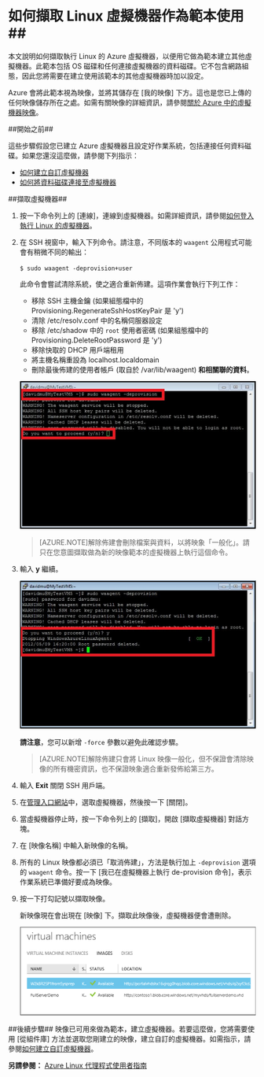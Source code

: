 <properties
	pageTitle="對執行 Linux 的虛擬機器擷取映像"
	description="了解如何對執行 Linux 的 Azure 虛擬機器 (VM) 擷取映像。"
	services="virtual-machines"
	documentationCenter=""
	authors="KBDAzure"
	manager="timlt"
	editor="tysonn"/>

<tags
	ms.service="virtual-machines"
	ms.workload="infrastructure-services"
	ms.tgt_pltfrm="vm-linux"
	ms.devlang="na"
	ms.topic="article"
	ms.date="06/11/2015" 
	ms.author="kathydav"/>


# 如何擷取 Linux 虛擬機器作為範本使用##

本文說明如何擷取執行 Linux 的 Azure 虛擬機器，以便用它做為範本建立其他虛擬機器。此範本包括 OS 磁碟和任何連接虛擬機器的資料磁碟。它不包含網路組態，因此您將需要在建立使用該範本的其他虛擬機器時加以設定。

Azure 會將此範本視為映像，並將其儲存在 [我的映像] 下方。這也是您已上傳的任何映像儲存所在之處。如需有關映像的詳細資訊，請參閱[關於 Azure 中的虛擬機器映像][]。

##開始之前##

這些步驟假設您已建立 Azure 虛擬機器且設定好作業系統，包括連接任何資料磁碟。如果您還沒這麼做，請參閱下列指示：

- [如何建立自訂虛擬機器][]
- [如何將資料磁碟連接至虛擬機器][]

##擷取虛擬機器##

1. 按一下命令列上的 [連線]，連線到虛擬機器。如需詳細資訊，請參閱[如何登入執行 Linux 的虛擬機器][]。

2. 在 SSH 視窗中，輸入下列命令。請注意，不同版本的 `waagent` 公用程式可能會有稍微不同的輸出：

	`$ sudo waagent -deprovision+user`

	此命令會嘗試清除系統，使之適合重新佈建。這項作業會執行下列工作：

	- 移除 SSH 主機金鑰 (如果組態檔中的 Provisioning.RegenerateSshHostKeyPair 是 'y')
	- 清除 /etc/resolv.conf 中的名稱伺服器設定
	- 移除 /etc/shadow 中的 `root` 使用者密碼 (如果組態檔中的 Provisioning.DeleteRootPassword 是 'y')
	- 移除快取的 DHCP 用戶端租用
	- 將主機名稱重設為 localhost.localdomain
	- 刪除最後佈建的使用者帳戶 (取自於 /var/lib/waagent) **和相關聯的資料**。

	![Deprovision the virtual machine](./media/virtual-machines-linux-capture-image/LinuxDeprovision.png)

	>[AZURE.NOTE]解除佈建會刪除檔案與資料，以將映象「一般化」。請只在您意圖擷取做為新的映像範本的虛擬機器上執行這個命令。


3. 輸入 **y** 繼續。

	![Deprovision of virtual machine successful](./media/virtual-machines-linux-capture-image/LinuxDeprovision2.png)

	**請注意**，您可以新增 `-force` 參數以避免此確認步驟。

	>[AZURE.NOTE]解除佈建只會將 Linux 映像一般化，但不保證會清除映像的所有機密資訊，也不保證映象適合重新發佈給第三方。


4. 輸入 **Exit** 關閉 SSH 用戶端。

5. 在[管理入口網站](http://manage.windowsazure.com)中，選取虛擬機器，然後按一下 [關閉]。

6. 當虛擬機器停止時，按一下命令列上的 [擷取]，開啟 [擷取虛擬機器] 對話方塊。

7.	在 [映像名稱] 中輸入新映像的名稱。

8.	所有的 Linux 映像都必須已「取消佈建」，方法是執行加上 `-deprovision` 選項的 `waagent` 命令。按一下 [我已在虛擬機器上執行 de-provision 命令]，表示作業系統已準備好要成為映像。

9.	按一下打勾記號以擷取映像。

	新映像現在會出現在 [映像] 下。擷取此映像後，虛擬機器便會遭刪除。

	![Image capture successful](./media/virtual-machines-linux-capture-image/VMCapturedImageAvailable.png)


##後續步驟##
映像已可用來做為範本，建立虛擬機器。若要這麼做，您將需要使用 [從組件庫] 方法並選取您剛建立的映像，建立自訂的虛擬機器。如需指示，請參閱[如何建立自訂虛擬機器][]。

**另請參閱：** [Azure Linux 代理程式使用者指南](virtual-machines-linux-agent-user-guide.md)

[如何登入執行 Linux 的虛擬機器]: virtual-machines-linux-how-to-log-on.md
[關於 Azure 中的虛擬機器映像]: http://msdn.microsoft.com/library/azure/dn790290.aspx
[如何建立自訂虛擬機器]: virtual-machines-create-custom.md
[如何將資料磁碟連接至虛擬機器]: storage-windows-attach-disk.md

 

<!---HONumber=July15_HO1-->